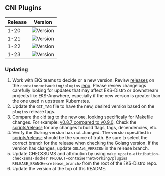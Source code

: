 ## CNI Plugins

| Release | Version                                                      |
|---------|--------------------------------------------------------------|
| 1-20    | ![Version](https://img.shields.io/badge/version-v0.8.7-blue) |
| 1-21    | ![Version](https://img.shields.io/badge/version-v0.9.0-blue) |
| 1-22    | ![Version](https://img.shields.io/badge/version-v0.9.0-blue) |
| 1-23    | ![Version](https://img.shields.io/badge/version-v1.1.1-blue) |


### Updating

1. Work with EKS teams to decide on a new version. Review 
   [releases](https://github.com/containernetworking/plugins/releases) on the
   `containernetworking/plugins` [repo](https://github.com/containernetworking/plugins).
   Please review changelogs carefully looking for updates that may affect EKS-Distro 
   or downstream projects like EKS-Anywhere, especially if the new version is greater than the one used in
   upstream Kubernetes.
2. Update the `GIT_TAG` file to have the new, desired version based on the
   `plugins` release tags.
3. Compare the old tag to the new one, looking specifically for Makefile changes.
   For example:
   [v0.8.7 compared to v0.9.0](https://github.com/containernetworking/plugins/compare/v0.8.7...v0.9.0). 
   Check the [scripts/release](https://github.com/containernetworking/plugins/blob/main/scripts/release.sh) 
   for any changes to build flags, tags, dependencies, etc.
4. Verify the Golang version has not changed. The version specified in
   [scripts/release](https://github.com/containernetworking/plugins/blob/main/scripts/release.sh) should be the 
   source of truth. Be sure to select the correct branch for the release when 
   checking the Golang version. If the version has changes, update 
   `GOLANG_VERSION` in the release branch.
5. Update CHECKSUMS and attribution by using
   `make update-attribution-checksums-docker PROJECT=containernetworking/plugins RELEASE_BRANCH=<release_branch>`
   from the root of the EKS-Distro repo.
6. Update the version at the top of this README.

